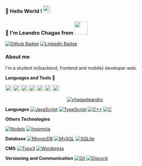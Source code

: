 ### 👋 Hello World !  <img src="https://github.com/TheDudeThatCode/TheDudeThatCode/blob/master/Assets/Earth.gif" width="24px">

### :man: I'm Leandro Chagas from <img src="https://media.giphy.com/media/L1RCuTvmJILT2/giphy.gif" width="42px">
[![Github Badge](https://img.shields.io/badge/-Github-000?style=flat-square&logo=Github&logoColor=white&link=https://github.com/chagasleandro)](https://github.com/chagasleandro)
[![Linkedin Badge](https://img.shields.io/badge/-LinkedIn-blue?style=flat-square&logo=Linkedin&logoColor=white&link=https://www.linkedin.com/in/fagnerpsantos/)](https://www.linkedin.com/in/leandro-chagas-b2264b91/)

### About me
I'm a student in{backend, frontend and mobile} developer web.

**Languages and Tools 🚀**

<a href="https://developer.mozilla.org/en-US/docs/Web/JavaScript" title="JavaScript"><img src="https://github.com/tomchen/stack-icons/blob/master/logos/javascript.svg" alt="JavaScript" width="21px" height="21px"></a>
<a href="https://www.typescriptlang.org/" title="Typescript"><img src="https://github.com/tomchen/stack-icons/blob/master/logos/typescript-icon.svg" alt="Typescript" width="21px" height="21px"></a>
<a href="https://getbootstrap.com/" title="Bootstrap"><img src="https://github.com/tomchen/stack-icons/blob/master/logos/bootstrap.svg" alt="Bootstrap" width="21px" height="21px"></a>
<a href="https://www.w3.org/TR/html5/" title="HTML5"><img src="https://github.com/tomchen/stack-icons/blob/master/logos/html-5.svg" alt="HTML5" width="21px" height="21px"></a>
<a href="https://nodejs.org/" title="Node.js"><img src="https://github.com/tomchen/stack-icons/blob/master/logos/nodejs-icon.svg" alt="Node.js" width="21px" height="21px"></a>
<a href="https://angular.io/" title="Angular"><img src="https://github.com/tomchen/stack-icons/blob/master/logos/angular-icon.svg" alt="Angular" width="21px" height="21px"></a>
<a href="https://code.visualstudio.com/" title="Visual Studio Code"><img src="https://github.com/tomchen/stack-icons/blob/master/logos/visual-studio-code.svg" alt="Visual Studio Code" width="21px" height="21px"></a>

<p align="center">
    <a href="https://github.com/chagasleandro" target="_blank"><img alt="chagasleandro" src="https://badges.pufler.dev/visits/chagasleandro/chagasleandro?logo=GitHub&label=Visits&color=success&logoColor=white&style=flat-square"/></a>
</p>

**Languages**
[![JavaScript](https://img.shields.io/badge/-JavaScript-black?style=flat-square&logo=javascript&link=https://github.com/chagasleandro/)](https://github.com/chagasleandro/)
[![TypeScript](https://img.shields.io/badge/-TypeScript-000000?style=flat-square&logo=typescript&link=https://github.com/chagasleandro/)](https://github.com/chagasleandro/)
[![C++](https://img.shields.io/badge/-C++-00599C?style=flat-square&logo=c++&link=https://github.com/chagasleandro/)](https://github.com/chagasleandro/)
[![C](https://img.shields.io/badge/-A8B9CC?style=flat-square&logo=c&logoColor=white&link=https://github.com/chagasleandro/)](https://github.com/chagasleandro/)

**Others Technologies**

[![Nodejs](https://img.shields.io/badge/-Nodejs-black?style=flat-square&logo=Node.js&link=https://github.com/chagasleandro/)](https://github.com/ildaneta/)
[![Insomnia](https://img.shields.io/badge/-Insomnia-5849BE?style=flat-square&logo=Insomnia&link=https://github.com/chagasleandro/)](https://github.com/ildaneta/)

**Database**
[![MongoDB](https://img.shields.io/badge/-MongoDB-black?style=flat-square&logo=mongodb&link=https://github.com/chagasleandro/)](https://github.com/chagasleandro/)
[![MySQL](https://img.shields.io/badge/-MySQL-a0c4db?style=flat-square&logo=mysql&link=https://github.com/chagasleandro/)](https://github.com/chagasleandro/)
[![SQLite](https://img.shields.io/badge/-SQLite-003B57?style=flat-square&logo=sqlite&link=https://github.com/chagasleandro/)](https://github.com/chagasleandro/)

**CMS**
[![Typo3](https://img.shields.io/badge/-Typo3-f9d2a7?style=flat-square&logo=typo3&link=https://github.com/chagasleandro/)](https://github.com/chagasleandro/)
[![Wordpress](https://img.shields.io/badge/-Wordpress-21759B?style=flat-square&logo=Wordpress&link=https://github.com/chagasleandro/)](https://github.com/chagasleandro/)

**Versioning and Communication**
[![Git](https://img.shields.io/badge/-Git-black?style=flat-square&logo=git&link=https://github.com/chagasleandro/)](https://github.com/chagasleandro/)
[![Discord](https://img.shields.io/badge/-Discord-000000?style=flat-square&logo=Discord&link=https://github.com/chagasleandro/)](https://github.com/chagasleandro/)


